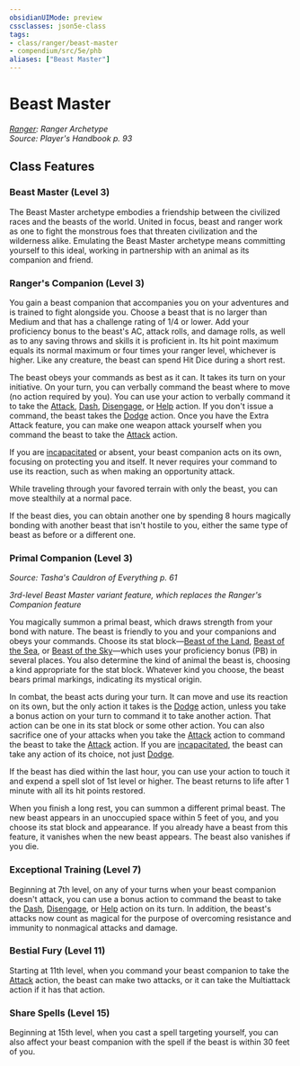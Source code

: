 ```yaml
---
obsidianUIMode: preview
cssclasses: json5e-class
tags:
- class/ranger/beast-master
- compendium/src/5e/phb
aliases: ["Beast Master"]
---
```

# Beast Master
*[Ranger](ranger.md): Ranger Archetype*  
*Source: Player's Handbook p. 93*  


## Class Features

### Beast Master (Level 3)

The Beast Master archetype embodies a friendship between the civilized races and the beasts of the world. United in focus, beast and ranger work as one to fight the monstrous foes that threaten civilization and the wilderness alike. Emulating the Beast Master archetype means committing yourself to this ideal, working in partnership with an animal as its companion and friend.

### Ranger's Companion (Level 3)

You gain a beast companion that accompanies you on your adventures and is trained to fight alongside you. Choose a beast that is no larger than Medium and that has a challenge rating of 1/4 or lower. Add your proficiency bonus to the beast's AC, attack rolls, and damage rolls, as well as to any saving throws and skills it is proficient in. Its hit point maximum equals its normal maximum or four times your ranger level, whichever is higher. Like any creature, the beast can spend Hit Dice during a short rest.

The beast obeys your commands as best as it can. It takes its turn on your initiative. On your turn, you can verbally command the beast where to move (no action required by you). You can use your action to verbally command it to take the [Attack](rules/actions.md#Attack), [Dash](rules/actions.md#Dash), [Disengage](rules/actions.md#Disengage), or [Help](rules/actions.md#Help) action. If you don't issue a command, the beast takes the [Dodge](rules/actions.md#Dodge) action. Once you have the Extra Attack feature, you can make one weapon attack yourself when you command the beast to take the [Attack](rules/actions.md#Attack) action.

If you are [incapacitated](rules/conditions.md#incapacitated) or absent, your beast companion acts on its own, focusing on protecting you and itself. It never requires your command to use its reaction, such as when making an opportunity attack.

While traveling through your favored terrain with only the beast, you can move stealthily at a normal pace.

If the beast dies, you can obtain another one by spending 8 hours magically bonding with another beast that isn't hostile to you, either the same type of beast as before or a different one.

### Primal Companion (Level 3)
_Source: Tasha's Cauldron of Everything p. 61_

*3rd-level Beast Master variant feature, which replaces the Ranger's Companion feature*

You magically summon a primal beast, which draws strength from your bond with nature. The beast is friendly to you and your companions and obeys your commands. Choose its stat block—[Beast of the Land](compendium/bestiary/beast/beast-of-the-land-tce.md), [Beast of the Sea](compendium/bestiary/beast/beast-of-the-sea-tce.md), or [Beast of the Sky](compendium/bestiary/beast/beast-of-the-sky-tce.md)—which uses your proficiency bonus (PB) in several places. You also determine the kind of animal the beast is, choosing a kind appropriate for the stat block. Whatever kind you choose, the beast bears primal markings, indicating its mystical origin.

In combat, the beast acts during your turn. It can move and use its reaction on its own, but the only action it takes is the [Dodge](rules/actions.md#Dodge) action, unless you take a bonus action on your turn to command it to take another action. That action can be one in its stat block or some other action. You can also sacrifice one of your attacks when you take the [Attack](rules/actions.md#Attack) action to command the beast to take the [Attack](rules/actions.md#Attack) action. If you are [incapacitated](rules/conditions.md#incapacitated), the beast can take any action of its choice, not just [Dodge](rules/actions.md#Dodge).

If the beast has died within the last hour, you can use your action to touch it and expend a spell slot of 1st level or higher. The beast returns to life after 1 minute with all its hit points restored.

When you finish a long rest, you can summon a different primal beast. The new beast appears in an unoccupied space within 5 feet of you, and you choose its stat block and appearance. If you already have a beast from this feature, it vanishes when the new beast appears. The beast also vanishes if you die.

### Exceptional Training (Level 7)

Beginning at 7th level, on any of your turns when your beast companion doesn't attack, you can use a bonus action to command the beast to take the [Dash](rules/actions.md#Dash), [Disengage](rules/actions.md#Disengage), or [Help](rules/actions.md#Help) action on its turn. In addition, the beast's attacks now count as magical for the purpose of overcoming resistance and immunity to nonmagical attacks and damage.

### Bestial Fury (Level 11)

Starting at 11th level, when you command your beast companion to take the [Attack](rules/actions.md#Attack) action, the beast can make two attacks, or it can take the Multiattack action if it has that action.

### Share Spells (Level 15)

Beginning at 15th level, when you cast a spell targeting yourself, you can also affect your beast companion with the spell if the beast is within 30 feet of you.